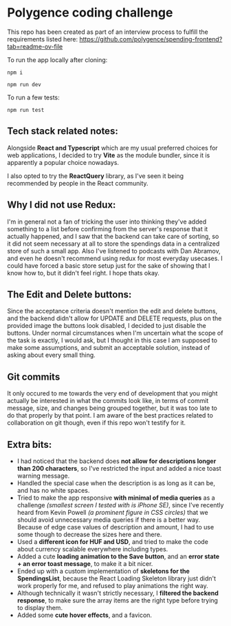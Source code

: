 # Polygence coding challenge

This repo has been created as part of an interview process to fulfill the requirements listed here:
https://github.com/polygence/spending-frontend?tab=readme-ov-file

To run the app locally after cloning:

```
npm i
```

```
npm run dev
```

To run a few tests:

```
npm run test
```

## Tech stack related notes:

Alongside **React and Typescript** which are my usual preferred choices for web applications, I decided to try **Vite** as the module bundler, since it is apparently a popular choice nowadays.

I also opted to try the **ReactQuery** library, as I've seen it being recommended by people in the React community.

## Why I did not use Redux:

I'm in general not a fan of tricking the user into thinking they've added something to a list before confirming from the server's response that it actually happened, and I saw that the backend can take care of sorting, so it did not seem necessary at all to store the spendings data in a centralized store of such a small app. Also I've listened to podcasts with Dan Abramov, and even he doesn't recommend using redux for most everyday usecases.
I could have forced a basic store setup just for the sake of showing that I know how to, but it didn't feel right. I hope thats okay.

## The Edit and Delete buttons:

Since the acceptance criteria doesn't mention the edit and delete buttons, and the backend didn't allow for UPDATE and DELETE requests, plus on the provided image the buttons look disabled, I decided to just disable the buttons. Under normal circumstances when I'm uncertain what the scope of the task is exactly, I would ask, but I thought in this case I am supposed to make some assumptions, and submit an acceptable solution, instead of asking about every small thing.

## Git commits

It only occured to me towards the very end of development that you might actually be interested in what the commits look like, in terms of commit message, size, and changes being grouped together, but it was too late to do that properly by that point. I am aware of the best practices related to collaboration on git though, even if this repo won't testify for it.

## Extra bits:

-   I had noticed that the backend does **not allow for descriptions longer than 200 characters**, so I've restricted the input and added a nice toast warning message.
-   Handled the special case when the description is as long as it can be, and has no white spaces.
-   Tried to make the app responsive **with minimal of media queries** as a challenge _(smallest screen I tested with is iPhone SE)_, since I've recently heard from Kevin Powell _(a prominent figure in CSS circles)_ that we should avoid unnecessary media queries if there is a better way. Because of edge case values of description and amount, I had to use some though to decrease the sizes here and there.
-   Used a **different icon for HUF and USD**, and tried to make the code about currency scalable everywhere including types.
-   Added a cute **loading animation to the Save button**, and an **error state + an error toast message**, to make it a bit nicer.
-   Ended up with a custom implementation of **skeletons for the SpendingsList**, because the React Loading Skeleton library just didn't work properly for me, and refused to play animations the right way.
-   Although technically it wasn't strictly necessary, I **filtered the backend response**, to make sure the array items are the right type before trying to display them.
-   Added some **cute hover effects**, and a favicon.
